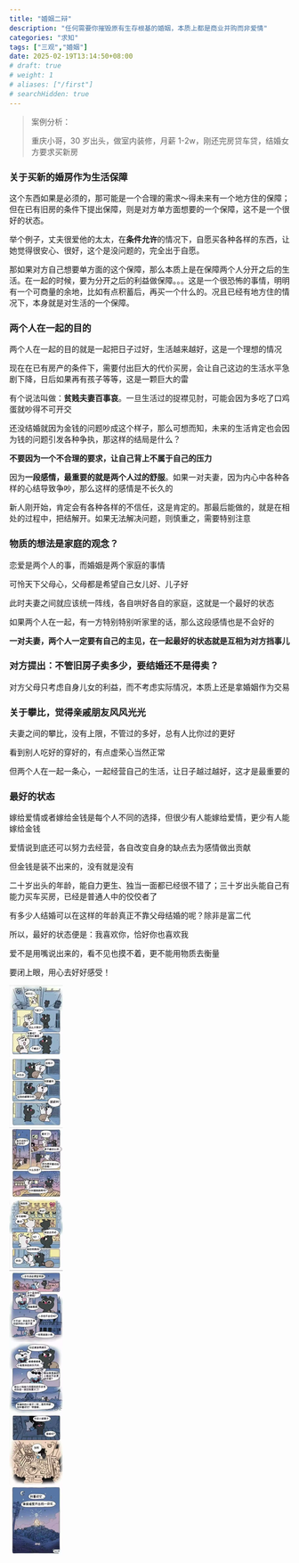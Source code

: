 ```yaml
---
title: "婚姻二辩"
description: "任何需要你摧毁原有生存根基的婚姻，本质上都是商业并购而非爱情"
categories: "求知"
tags: ["三观","婚姻"]
date: 2025-02-19T13:14:50+08:00
# draft: true
# weight: 1
# aliases: ["/first"]
# searchHidden: true
---
```


> 案例分析：
>
> 重庆小哥，30 岁出头，做室内装修，月薪 1-2w，刚还完房贷车贷，结婚女方要求买新房

### 关于买新的婚房作为生活保障

这个东西如果是必须的，那可能是一个合理的需求～得未来有一个地方住的保障；但在已有旧房的条件下提出保障，则是对方单方面想要的一个保障，这不是一个很好的状态。

举个例子，丈夫很爱他的太太，在**条件允许**的情况下，自愿买各种各样的东西，让她觉得很安心、很好，这个是没问题的，完全出于自愿。

那如果对方自己想要单方面的这个保障，那么本质上是在保障两个人分开之后的生活。在一起的时候，要为分开之后的利益做保障。。。这是一个很恐怖的事情，明明有一个可商量的余地，比如有点积蓄后，再买一个什么的。况且已经有地方住的情况下，本身就是对生活的一个保障。



### 两个人在一起的目的

两个人在一起的目的就是一起把日子过好，生活越来越好，这是一个理想的情况

现在在已有房产的条件下，需要付出巨大的代价买房，会让自己这边的生活水平急剧下降，日后如果再有孩子等等，这是一颗巨大的雷

有个说法叫做：**贫贱夫妻百事哀**。一旦生活过的捉襟见肘，可能会因为多吃了口鸡蛋就吵得不可开交

还没结婚就因为金钱的问题吵成这个样子，那么可想而知，未来的生活肯定也会因为钱的问题引发各种争执，那这样的结局是什么？

**不要因为一个不合理的要求，让自己背上不属于自己的压力**

因为**一段感情，最重要的就是两个人过的舒服**。如果一对夫妻，因为内心中各种各样的心结导致争吵，那么这样的感情是不长久的

新人刚开始，肯定会有各种各样的不信任，这是肯定的。那最后能做的，就是在相处的过程中，把结解开。如果无法解决问题，则慎重之，需要特别注意



### 物质的想法是家庭的观念？

恋爱是两个人的事，而婚姻是两个家庭的事情

可怜天下父母心，父母都是希望自己女儿好、儿子好

此时夫妻之间就应该统一阵线，各自哄好各自的家庭，这就是一个最好的状态

如果两个人在一起，有一方特别特别听家里的话，那么这段感情也是不会好的

**一对夫妻，两个人一定要有自己的主见，在一起最好的状态就是互相为对方挡事儿**



### 对方提出：不管旧房子卖多少，要结婚还不是得卖？

对方父母只考虑自身儿女的利益，而不考虑实际情况，本质上还是拿婚姻作为交易



### 关于攀比，觉得亲戚朋友风风光光

夫妻之间的攀比，没有上限，不管过的多好，总有人比你过的更好

看到别人吃好的穿好的，有点虚荣心当然正常

但两个人在一起一条心，一起经营自己的生活，让日子越过越好，这才是最重要的



### 最好的状态

嫁给爱情或者嫁给金钱是每个人不同的选择，但很少有人能嫁给爱情，更少有人能嫁给金钱

爱情说到底还可以努力去经营，各自改变自身的缺点去为感情做出贡献

但金钱是装不出来的，没有就是没有

二十岁出头的年龄，能自力更生、独当一面都已经很不错了；三十岁出头能自己有能力买车买房，已经是普通人中的佼佼者了

有多少人结婚可以在这样的年龄真正不靠父母结婚的呢？除非是富二代

所以，最好的状态便是：我喜欢你，恰好你也喜欢我

爱不是用嘴说出来的，看不见也摸不着，更不能用物质去衡量

要闭上眼，用心去好好感受！

![my_heart](./assets/my_heart.webp)
